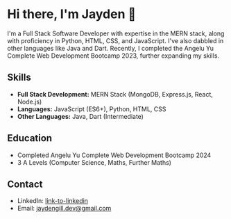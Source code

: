 # Hi there, I'm Jayden 👋

I'm a Full Stack Software Developer with expertise in the MERN stack, along with proficiency in Python, HTML, CSS, and JavaScript. I've also dabbled in other languages like Java and Dart. Recently, I completed the Angelu Yu Complete Web Development Bootcamp 2023, further expanding my skills.


## Skills

- **Full Stack Development:** MERN Stack (MongoDB, Express.js, React, Node.js)
- **Languages:** JavaScript (ES6+), Python, HTML, CSS
- **Other Languages:** Java, Dart (Intermediate)


## Education

- Completed Angelu Yu Complete Web Development Bootcamp 2024
- 3 A Levels (Computer Science, Maths, Further Maths)


## Contact

- LinkedIn: [link-to-linkedin](https://www.linkedin.com/in/JaydenLGill)
- Email: jaydengill.dev@gmail.com
